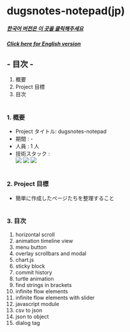 # dugsnotes-notepad(jp)

##### [한국어 버전은 이 곳을 클릭해주세요](README.md)

##### [Click here for English version](README_EN.md)

## - 目次 -

1. 概要
2. Project 目標
3. 目次
   </br>
   </br>

### 1. 概要

- Project タイトル: dugsnotes-notepad
- 期間 : -
- 人員 : 1 人
- 技術スタック : </br>
  <img src="https://img.shields.io/badge/HTML5-E34F26?style=for-the-badge&logo=HTML5&logoColor=white">
  <img src="https://img.shields.io/badge/CSS3-1572B6?style=for-the-badge&logo=CSS3&logoColor=white">
  <img src="https://img.shields.io/badge/Javascript-F7DF1E?style=for-the-badge&logo=Javascript&logoColor=white">
  </br>
  </br>

### 2. Project 目標

- 簡単に作成したページたちを整理すること
  </br>
  </br>

### 3. 目次

1. horizontal scroll
2. animation timeline view
3. menu button
4. overlay scrollbars and modal
5. chart.js
6. sticky block
7. commit history
8. turtle animation
9. find strings in brackets
10. infinite flow elements
11. infinite flow elements with slider
12. javascript module
13. csv to json
14. json to object
15. dialog tag
